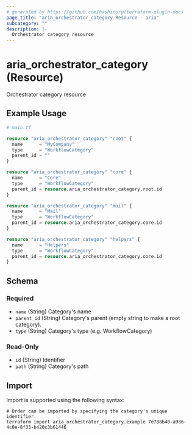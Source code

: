 ```yaml
---
# generated by https://github.com/hashicorp/terraform-plugin-docs
page_title: "aria_orchestrator_category Resource - aria"
subcategory: ""
description: |-
  Orchestrator category resource
---
```


# aria_orchestrator_category (Resource)

Orchestrator category resource

## Example Usage

```terraform
# main.tf

resource "aria_orchestrator_category" "root" {
  name      = "MyCompany"
  type      = "WorkflowCategory"
  parent_id = ""
}

resource "aria_orchestrator_category" "core" {
  name      = "Core"
  type      = "WorkflowCategory"
  parent_id = resource.aria_orchestrator_category.root.id
}

resource "aria_orchestrator_category" "mail" {
  name      = "Mail"
  type      = "WorkflowCategory"
  parent_id = resource.aria_orchestrator_category.core.id
}

resource "aria_orchestrator_category" "helpers" {
  name      = "Helpers"
  type      = "WorkflowCategory"
  parent_id = resource.aria_orchestrator_category.core.id
}
```

<!-- schema generated by tfplugindocs -->
## Schema

### Required

- `name` (String) Category's name
- `parent_id` (String) Category's parent (empty string to make a root category).
- `type` (String) Category's type (e.g. WorkflowCategory)

### Read-Only

- `id` (String) Identifier
- `path` (String) Category's path

## Import

Import is supported using the following syntax:

```shell
# Order can be imported by specifying the category's unique identifier.
terraform import aria_orchestrator_category.example 7e788b40-a936-4c0e-8f33-b420c3b61446
```

